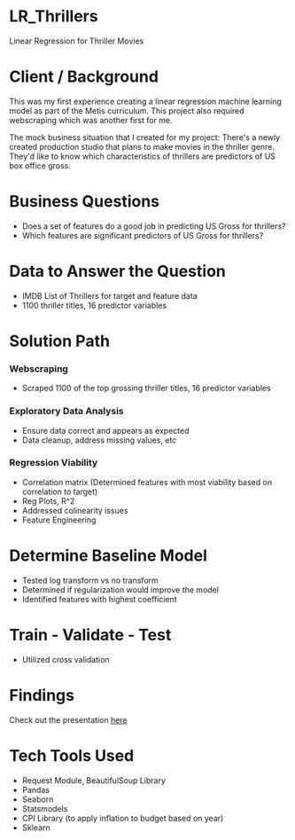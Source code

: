 # LR_Thrillers
Linear Regression for Thriller Movies

# Client / Background
This was my first experience creating a linear regression machine learning model as part of the Metis curriculum. This project also required webscraping which was another first for me. 

The mock business situation that I created for my project: There's a newly created production studio that plans to make movies in the thriller genre. They'd like to know which characteristics of thrillers are predictors of US box office gross.

# Business Questions
- Does a set of features do a good job in predicting US Gross for thrillers?
- Which features are significant predictors of US Gross for thrillers?

# Data to Answer the Question
- IMDB List of Thrillers for target and feature data
- 1100 thriller titles, 16 predictor variables

# Solution Path
### Webscraping
- Scraped 1100 of the top grossing thriller titles, 16 predictor variables
### Exploratory Data Analysis
- Ensure data correct and appears as expected
- Data cleanup, address missing values, etc
### Regression Viability
- Correlation matrix (Determined features with most viability based on correlation to target)
- Reg Plots, R^2
- Addressed colinearity issues
- Feature Engineering
# Determine Baseline Model 
- Tested log transform vs no transform
- Determined if regularization would improve the model
- Identified features with highest coefficient
# Train - Validate - Test
- Utilized cross validation

# Findings
Check out the presentation [here](https://github.com/Jenni-Hawk/LR_Thrillers/blob/main/Presentation_Linear_Regression.pdf)

# Tech Tools Used
- Request Module, BeautifulSoup Library
- Pandas
- Seaborn
- Statsmodels
- CPI Library (to apply inflation to budget based on year)
- Sklearn


